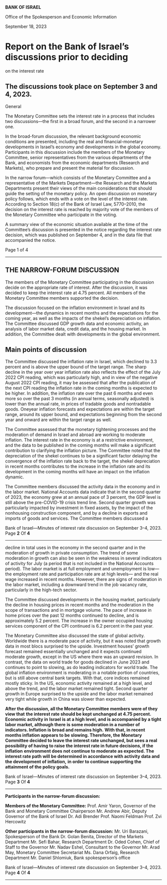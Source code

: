**BANK OF ISRAEL**

Office of the Spokesperson and Economic Information

September 18, 2023

# Report on the Bank of Israel’s discussions prior to deciding
 on the interest rate

## The discussions took place on September 3 and 4, 2023.

 General

The Monetary Committee sets the interest rate in a process that includes two
discussions––the first in a broad forum, and the second in a narrower one.

In the broad-forum discussion, the relevant background economic conditions are
presented, including the real and financial-monetary developments in Israel’s economy
and developments in the global economy. Participants in this discussion include the
members of the Monetary Committee, senior representatives from the various
departments of the Bank, and economists from the economic departments (Research
and Markets), who prepare and present the material for discussion.

In the narrow forum—which consists of the Monetary Committee and a representative
of the Markets Department—the Research and the Markets Departments present their
views of the main considerations that should guide the setting of the monetary policy.
An open discussion on monetary policy follows, which ends with a vote on the level of
the interest rate. According to Section 18(c) of the Bank of Israel Law, 5770–2010, the
decision on the interest rate is reached by majority vote of the members of the Monetary
Committee who participate in the voting.

A summary view of the economic situation available at the time of the Committee’s
discussion is presented in the notice regarding the interest rate decision, which was
published on September 4, and in the data file that accompanied the notice.

Page 1 of 4


-----

## THE NARROW-FORUM DISCUSSION

The members of the Monetary Committee participating in the discussion decide on the
appropriate rate of interest. After the discussion, it was decided to keep the interest rate
at 4.75 percent. All members of the Monetary Committee members supported the
decision.

The discussion focused on the inflation environment in Israel and its development—the
dynamics in recent months and the expectations for the coming year, as well as the
impacts of the shekel’s depreciation on inflation. The Committee discussed GDP
growth data and economic activity, an analysis of labor market data, credit data, and
the housing market. In addition, the Committee dealt with developments in the global
environment.

## Main points of discussion
The Committee discussed the inflation rate in Israel, which declined to 3.3 percent and
is above the upper bound of the target range. The sharp decline in the year over year
inflation rate also reflects the effect of the July 2022 CPI reading, which was
particularly high, and in view of the negative August 2022 CPI reading, it may be
assessed that after the publication of the next CPI reading the inflation rate in the
coming months is expected to be higher. In addition, the inflation rate over the past 6
months and even more so over the past 3 months (in annual terms, seasonally adjusted)
is lower than the annual rate, in prices of tradable goods and nontradable goods. Oneyear inflation forecasts and expectations are within the target range, around its upper
bound, and expectations beginning from the second year and onward are within the
target range as well.

The Committee assessed that the monetary tightening processes and the moderation of
demand in Israel and abroad are working to moderate inflation. The interest rate in the
economy is at a restrictive environment, and the data to be published in the coming
months will make a significant contribution to clarifying the inflation picture. The
Committee noted that the depreciation of the shekel continues to be a significant factor
delaying the convergence of the inflation rate back to the target, the shekel depreciation
in recent months contributes to the increase in the inflation rate and its development in
the coming months will have an impact on the inflation dynamic.

The Committee members discussed the activity data in the economy and in the labor
market. National Accounts data indicate that in the second quarter of 2023, the economy
grew at an annual pace of 3 percent, the GDP level is still above the pre-COVID-19
crisis trend line. Second quarter growth was particularly impacted by investment in
fixed assets, by the impact of the nonhousing construction component, and by a decline
in exports and imports of goods and services. The Committee members discussed a

Bank of Israel—Minutes of interest rate discussion on September 3–4, 2023. Page **2** Of **4**


-----

decline in total uses in the economy in the second quarter and in the moderation of
growth in private consumption. The trend of some moderation in growth can also be
seen in the weakness in several indicators of activity for July (a period that is not
included in the National Accounts period). The labor market is at full employment and
unemployment is low—the employment rate and participation rate are at high levels—
and the real wage increased in recent months. However, there are signs of moderation
in the labor market, including a downward trend in the job vacancy rate, particularly in
the high-tech sector.

The Committee discussed developments in the housing market, particularly the decline
in housing prices in recent months and the moderation in the scope of transactions and
in mortgage volume. The pace of increase in home prices over the past 12 months
continued to decline, and is approximately 5.2 percent. The increase in the owner
occupied housing services component of the CPI continued is 6.2 percent in the past
year.

The Monetary Committee also discussed the state of global activity. Worldwide there
is a moderate pace of activity, but it was noted that growth data in most blocs surprised
to the upside. Investment houses’ growth forecast remained essentially unchanged and
it expects continued moderate growth, except in the US where there was an upward
revision. In contrast, the data on world trade for goods declined in June 2023 and
continues to point to slowing, as do leading indicators for world trade. The global
inflation environment is moderating in a notable portion of countries, but is still above
central bank targets. With that, core indices remained mostly sticky. In the US,
economic activity remained at a high level, and above the trend, and the labor market
remained tight. Second quarter growth in Europe surprised to the upside and the labor
market remained very tight while growth in China was slower than expected.

**After the discussion, all the Monetary Committee members were of they view that**
**the interest rate should be kept unchanged at 4.75 percent. Economic activity in**
**Israel is at a high level, and is accompanied by a tight labor market, although there**
**is some moderation in a number of indicators. Inflation is broad and remains high.**
**With that, in recent months inflation appears to be slowing. Therefore, the**
**Monetary Committee decided to leave the interest rate unchanged, but sees a real**
**possibility of having to raise the interest rate in future decisions, if the inflation**
**environment does not continue to moderate as expected. The interest rate path will**
**be determined in accordance with activity data and the development of inflation,**
**in order to continue supporting the attainment of the policy goals.**

Bank of Israel—Minutes of interest rate discussion on September 3–4, 2023. Page **3** Of **4**


-----

**Participants in the narrow-forum discussion:**

**Members of the Monetary Committee:**
Prof. Amir Yaron, Governor of the Bank and Monetary Committee Chairperson
Mr. Andrew Abir, Deputy Governor of the Bank of Israel
Dr. Adi Brender
Prof. Naomi Feldman
Prof. Zvi Hercowitz

**Other participants in the narrow-forum discussion:**
Mr. Uri Barazani, Spokesperson of the Bank
Dr. Golan Benita, Director of the Markets Department
Mr. Sefi Bahar, Research Department
Dr. Oded Cohen, Chief of Staff to the Governor
Mr. Nadav Eshel, Consultant to the Governor
Mr. Arad May, Monetary Committee Secretariat
Ms. Dana Orfaig, Research Department
Mr. Daniel Shlomiuk, Bank spokesperson’s office

Bank of Israel—Minutes of interest rate discussion on September 3–4, 2023. Page **4** Of **4**


-----


